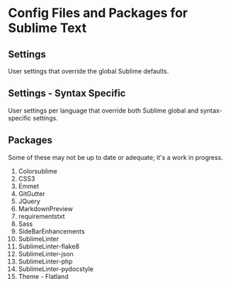 # Config Files and Packages for Sublime Text

## Settings

User settings that override the global Sublime defaults.

## Settings - Syntax Specific

User settings per language that override both Sublime global and syntax-specific settings.

## Packages

Some of these may not be up to date or adequate; it's a work in progress.

1. Colorsublime
2. CSS3
3. Emmet
4. GitGutter
5. JQuery
6. MarkdownPreview
7. requirementstxt
8. Sass
9. SideBarEnhancements
10. SublimeLinter
11. SublimeLinter-flake8
12. SublimeLinter-json
13. SublimeLinter-php
14. SublimeLinter-pydocstyle
15. Theme - Flatland
